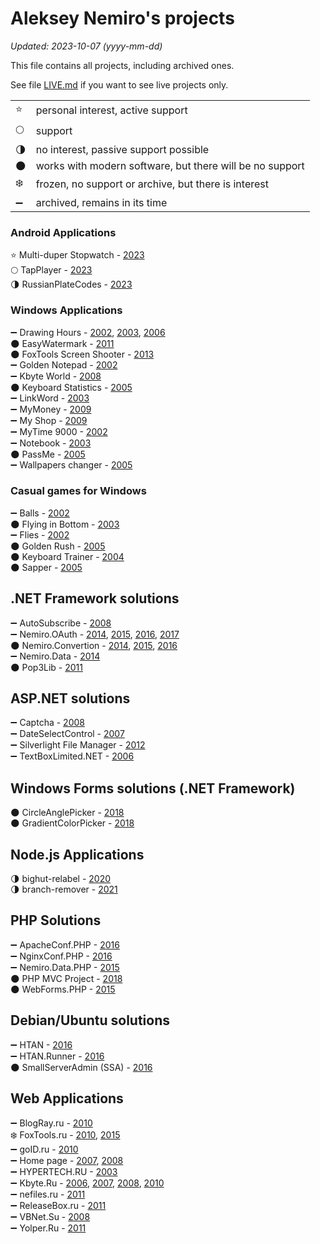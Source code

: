 # Aleksey Nemiro's projects

*Updated: 2023-10-07 (yyyy-mm-dd)*

This file contains all projects, including archived ones.

See file [LIVE.md](LIVE.md) if you want to see live projects only.

| | |
|-|-|
| :star: | personal interest, active support |
| :full_moon: | support |
| :last_quarter_moon: | no interest, passive support possible |
| :new_moon: | works with modern software, but there will be no support |
| :snowflake: | frozen, no support or archive, but there is interest |
| :heavy_minus_sign: | archived, remains in its time |

### Android Applications

:star: Multi-duper Stopwatch - [2023](https://github.com/alekseynemiro/multi-duper-stopwatch)  
:full_moon: TapPlayer - [2023](https://github.com/alekseynemiro/tapplayer)  
:last_quarter_moon: RussianPlateCodes - [2023](https://github.com/alekseynemiro/russianplatecodes)

### Windows Applications

:heavy_minus_sign: Drawing Hours - [2002](https://github.com/alekseynemiro/alekseynemiro/blob/master/2002/assets/drawing_hours.md), [2003](https://github.com/alekseynemiro/alekseynemiro/blob/master/2003/assets/drawing_hours.md), [2006](https://github.com/alekseynemiro/alekseynemiro/blob/master/2006/assets/drawing_hours.md)  
:new_moon: EasyWatermark - [2011](https://github.com/alekseynemiro/alekseynemiro/blob/master/2011/assets/easywatermark.md)  
:new_moon: FoxTools Screen Shooter - [2013](https://github.com/foxtools-ru/screen-shooter)  
:heavy_minus_sign: Golden Notepad - [2002](https://github.com/alekseynemiro/alekseynemiro/blob/master/2002/assets/notepad.md)  
:heavy_minus_sign: Kbyte World - [2008](https://github.com/alekseynemiro/alekseynemiro/blob/master/2008/assets/kbyte-world.md)  
:new_moon: Keyboard Statistics - [2005](https://github.com/alekseynemiro/alekseynemiro/blob/master/2005/assets/keyboard_statistics.md)  
:heavy_minus_sign: LinkWord - [2003](https://github.com/alekseynemiro/alekseynemiro/blob/master/2003/assets/linkword.md)  
:heavy_minus_sign: MyMoney - [2009](https://github.com/alekseynemiro/alekseynemiro/blob/master/2009/assets/mymoney.md)  
:heavy_minus_sign: My Shop - [2009](https://github.com/alekseynemiro/alekseynemiro/blob/master/2009/assets/myshop.md)  
:heavy_minus_sign: MyTime 9000 - [2002](https://github.com/alekseynemiro/alekseynemiro/blob/master/2002/assets/mytime.md)  
:heavy_minus_sign: Notebook - [2003](https://github.com/alekseynemiro/alekseynemiro/blob/master/2003/assets/notebook.md)  
:new_moon: PassMe - [2005](https://github.com/alekseynemiro/alekseynemiro/blob/master/2005/assets/passme.md)  
:heavy_minus_sign: Wallpapers changer - [2005](https://github.com/alekseynemiro/alekseynemiro/blob/master/2005/assets/wallchang.md)

### Casual games for Windows

:heavy_minus_sign: Balls - [2002](https://github.com/alekseynemiro/alekseynemiro/blob/master/2002/assets/balls.md)  
:new_moon: Flying in Bottom - [2003](https://github.com/alekseynemiro/alekseynemiro/blob/master/2003/assets/flying_in_bottom.md)  
:heavy_minus_sign: Flies - [2002](https://github.com/alekseynemiro/alekseynemiro/blob/master/2002/assets/flies.md)  
:new_moon: Golden Rush - [2005](https://github.com/alekseynemiro/alekseynemiro/blob/master/2005/assets/golden_rush.md)  
:new_moon: Keyboard Trainer - [2004](https://github.com/alekseynemiro/alekseynemiro/blob/master/2004/assets/keyboard_trainer.md)  
:new_moon: Sapper - [2005](https://github.com/alekseynemiro/alekseynemiro/blob/master/2005/assets/sapper.md)

## .NET Framework solutions

:heavy_minus_sign: AutoSubscribe - [2008](https://github.com/alekseynemiro/alekseynemiro/blob/master/2008/assets/autosubscribe.md)  
:heavy_minus_sign: Nemiro.OAuth - [2014](https://github.com/nemiro-net/nemiro.oauth/tree/v1.5), [2015](https://github.com/nemiro-net/nemiro.oauth/tree/v1.10), [2016](https://github.com/nemiro-net/nemiro.oauth/tree/v1.12), [2017](https://github.com/nemiro-net/nemiro.oauth/tree/v1.13)  
:new_moon: Nemiro.Convertion - [2014](https://github.com/nemiro-net/nemiro.convertion/tree/v2.1), [2015](https://github.com/nemiro-net/nemiro.convertion/tree/v2.2), [2016](https://github.com/nemiro-net/nemiro.convertion/tree/v2.3)  
:heavy_minus_sign: Nemiro.Data - [2014](https://github.com/nemiro-net/nemiro.data.dll)  
:new_moon: Pop3Lib - [2011](https://github.com/alekseynemiro/alekseynemiro/blob/master/2011/assets/pop3lib.md)

## ASP.NET solutions

:heavy_minus_sign: Captcha - [2008](https://github.com/alekseynemiro/alekseynemiro/blob/master/2008/assets/captcha.md)  
:heavy_minus_sign: DateSelectControl - [2007](https://github.com/alekseynemiro/alekseynemiro/blob/master/2007/assets/dateselectcontrol.md)  
:heavy_minus_sign: Silverlight File Manager - [2012](https://github.com/alekseynemiro/alekseynemiro/blob/master/2012/assets/file_manager.md)  
:heavy_minus_sign: TextBoxLimited.NET - [2006](https://github.com/alekseynemiro/alekseynemiro/blob/master/2006/assets/textboxlimited.md)

## Windows Forms solutions (.NET Framework)

:new_moon: CircleAnglePicker - [2018](https://github.com/meet-aleksey/CircleAnglePicker)  
:new_moon: GradientColorPicker - [2018](https://github.com/meet-aleksey/GradientColorPicker)

## Node.js Applications

:last_quarter_moon: bighut-relabel - [2020](https://github.com/sfm-tools/bighut-relabel)  
:last_quarter_moon: branch-remover - [2021](https://github.com/sfm-tools/branch-remover)

## PHP Solutions

:heavy_minus_sign: ApacheConf.PHP - [2016](https://github.com/phperry/ApacheConf.PHP)  
:heavy_minus_sign: NginxConf.PHP - [2016](https://github.com/phperry/NginxConf.PHP)  
:heavy_minus_sign: Nemiro.Data.PHP - [2015](https://github.com/phperry/Nemiro.Data.PHP)  
:new_moon: PHP MVC Project - [2018](https://github.com/php-mvc-project/php-mvc)  
:new_moon: WebForms.PHP - [2015](https://github.com/phperry/WebForms.PHP)

## Debian/Ubuntu solutions

:heavy_minus_sign: HTAN - [2016](https://github.com/adminstock/htan)  
:heavy_minus_sign: HTAN.Runner - [2016](https://github.com/adminstock/htan-runner)  
:new_moon: SmallServerAdmin (SSA) - [2016](https://github.com/adminstock/ssa)

## Web Applications

:heavy_minus_sign: BlogRay.ru - [2010](https://github.com/alekseynemiro/alekseynemiro/blob/master/2010/assets/blogray.md)  
:snowflake: FoxTools.ru - [2010](https://github.com/alekseynemiro/alekseynemiro/blob/master/2010/assets/foxtools.md), [2015](https://github.com/alekseynemiro/alekseynemiro/blob/master/2015/assets/foxtools.md)  
:heavy_minus_sign: goID.ru - [2010](https://github.com/alekseynemiro/alekseynemiro/blob/master/2010/assets/goid.md)  
:heavy_minus_sign: Home page - [2007](https://github.com/alekseynemiro/alekseynemiro/blob/master/2007/assets/homepage.md), [2008](https://github.com/alekseynemiro/alekseynemiro/blob/master/2008/assets/homepage.md)  
:heavy_minus_sign: HYPERTECH.RU - [2003](https://github.com/alekseynemiro/alekseynemiro/blob/master/2003/assets/hypertech.md)  
:heavy_minus_sign: Kbyte.Ru - [2006](https://github.com/alekseynemiro/alekseynemiro/blob/master/2006/assets/kbyte.md), [2007](https://github.com/alekseynemiro/alekseynemiro/blob/master/2007/assets/kbyte.md), [2008](https://github.com/alekseynemiro/alekseynemiro/blob/master/2008/assets/kbyte.md), [2010](https://github.com/alekseynemiro/alekseynemiro/blob/master/2010/assets/kbyte.md)  
:heavy_minus_sign: nefiles.ru - [2011](https://github.com/alekseynemiro/alekseynemiro/blob/master/2011/assets/nefiles.md)  
:heavy_minus_sign: ReleaseBox.ru - [2011](https://github.com/alekseynemiro/alekseynemiro/blob/master/2011/assets/releasebox.md)  
:heavy_minus_sign: VBNet.Su - [2008](https://github.com/alekseynemiro/alekseynemiro/blob/master/2008/assets/vbnet.md)  
:heavy_minus_sign: Yolper.Ru - [2011](https://github.com/alekseynemiro/alekseynemiro/blob/master/2011/assets/yolper.md)

